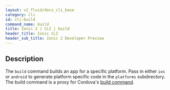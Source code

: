 ```yaml
---
layout: v2_fluid/docs_cli_base
category: cli
id: cli-build
command_name: build
title: Ionic 2 | CLI | build
header_title: Ionic CLI
header_sub_title: Ionic 2 Developer Preview
---
```


## Description

The `build` command builds an app for a specific platform. Pass in either `ios` or `android` to generate platform specific code in the `platforms` subdirectory. The build command is a proxy for Cordova's [build command](https://cordova.apache.org/docs/en/latest/guide/cli/index.html#link-5).